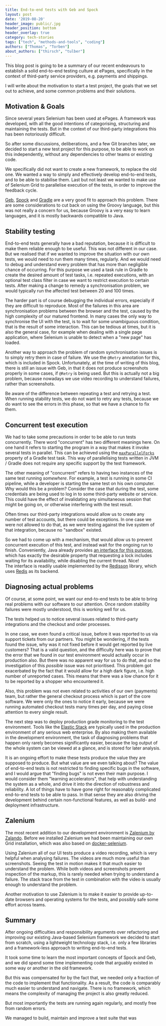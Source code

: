 ```yaml
---
title: End-to-end tests with Geb and Spock
layout: post
date: '2019-08-20'
header_image: public/.jpg
header_position: bottom
header_overlay: true
category: tech-stories
tags: ["tech", "methods-and-tools", "coding"]
authors: ["Thomas", "Torben"]
about_authors: ["thirsch", "tulber"]
---
```


This blog post is going to be a summary of our recent endeavours to establish a solid end-to-end testing culture at ePages,
specifically in the context of third-party service providers, e.g. payments and shippings.

I will write about the motivation to start a test project, the goals that we set out to achieve, and some common problems
and their solutions.


## Motivation & Goals

Since several years Selenium has been used at ePages. A framework was developed, with all the good intentions of categorising,
structuring and maintaining the tests. But in the context of our third-party integrations this has been notoriously difficult.

So after some discussions, deliberations, and a few Git branches later, we decided to start a new test project for this purpose,
to be able to work on this independently, without any dependencies to other teams or existing code.

We specifically did not want to create a new framework, to replace the old one.
We wanted a way to simply and effectively develop end-to-end tests, and to be able to stabilise them.
Last but not least we wanted to make use of Selenium Grid to parallelise execution of the tests, in order to improve the feedback
cycle.

[Geb](https://gebish.org/), [Spock](http://spockframework.org/) and [Gradle](https://gradle.org/) are a very good fit to approach
this problem. There are some considerations to cut back on using the Groovy language, but this was not really a concern for us,
because Groovy is a very easy to learn languages, and it is mostly backwards compatible to Java.


## Stability testing

End-to-end tests generally have a bad reputation, because it is difficult to make them reliable enough to be useful. This was not
different in our case.
But we realised that if we wanted to improve the situation with our own tests, we would need to run them many times, regularly.
And we would need to debug and understand every problem that has more than negligible chance of occurring.
For this purpose we used a task rule in Gradle to create the desired amount of test tasks, i.e. repeated executions, with an
optional test class filter in case we want to restrict execution to certain tests. After making a change to remedy a synchronisation
problem, we would typically run the affected test between 20 and 100 times.

The harder part is of course debugging the individual errors, especially if they are difficult to reproduce. Most of the
failures in this area are synchronisation problems between the browser and the test, caused by the high complexity of our matured frontend.
In many cases the only way to synchronise the UI with the test, is to wait for some unambiguous condition, that is the result
of some interaction. This can be tedious at times, but it is also the general case, for example when dealing with a single page
application, where Selenium is unable to detect when a "new page" has loaded.

Another way to approach the problem of random synchronisation issues is to simply retry them in case of failure.
We use the `@Retry` annotation for this, which is included in Spock. Unfortunately, at the time of writing of this blog, there is
still an issue with Geb, in that it does not produce screenshots properly in some cases, if `@Retry` is being used. But this is
actually not a big problem, because nowadays we use video recording to understand failures, rather than screenshots.

Be aware of the difference between repeating a test and retrying a test. When running stability tests, we do not want to retry any
tests, because we do want to see the errors in this phase, so that we have a chance to fix them.


## Concurrent test execution

We had to take some precautions in order to be able to run tests concurrently.
There word "concurrent" has two different meanings here. On one hand it refers to starting the program in a way that makes it invoke
several tests in parallel. This can be achieved using the [`maxParallelForks`](https://docs.gradle.org/current/dsl/org.gradle.api.tasks.testing.Test.html#org.gradle.api.tasks.testing.Test:maxParallelForks) property of a Gradle test task.
This way of parallelising tests written in JVM / Gradle does not require any specific support by the test framework.

The other meaning of "concurrent" refers to having two instances of the same test running *somewhere*.
For example, a test is running in some CI pipeline, while a developer is starting the same test on his own computer.
Why would this be a problem?
Consider the case that during the test, some credentials are being used to log in to some third-party website or service. This could
have the effect of invalidating any simultaneous session that might be going on, or otherwise interfering with the test result.

Often times our third-party integrations would allow us to create any number of test accounts, but there could be exceptions.
In one case we were not allowed to do that, as we were testing against the live system of that integration, because no "sandbox" existed.

So we had to come up with a mechanism, that would allow us to prevent concurrent execution of this test, and instead wait for the
ongoing run to finish. Conveniently, Java already provides [an interface for this purpose](https://docs.oracle.com/javase/7/docs/api/java/util/concurrent/locks/Lock.html), which has exactly the desirable property that requesting a lock includes waiting for its availability, while
disabling the current thread. Nice!  
The interface is readily usable implemented by the [Redisson](https://github.com/redisson/redisson) library, which uses [Redis](https://redislabs.com/why-redis/) as its backend.


## Diagnosing actual problems

Of course, at some point, we want our end-to-end tests to be able to bring real problems with our software to our attention.
Once random stability failures were mostly understood, this is working well for us.

The tests helped us to notice several issues related to third-party integrations and the checkout and order processes.

In one case, we even found a critical issue, before it was reported to us via support tickets from our partners. You might be
wondering, if the tests found the issue, why was it not fixed before it would get reported by live customers?
That is a valid question, and the difficulty here was to prove that the error that we found in our test environment would actually
occur in production also. But there was no apparent way for us to do that, and so the investigation of this *possible* issue was
not prioritised. This problem got exacerbated by the fact that it would allow for a high dark figure, i.e. high number
of unreported cases. This means that there was a low chance for it to be reported by a shopper who encountered it.

Also, this problem was not even related to activities of our own (payments) team, but rather the general checkout process which
is part of the core software. We were only the ones to notice it early, because we were running automated checkout tests many
times per day, and paying close attention to every single result.

The next step was to deploy production grade monitoring to the test environment. Tools like the [Elastic Stack](https://www.elastic.co/what-is/elk-stack)
are typically used in the production environment of any serious web enterprise. By also making them available in the development
environment, the task of diagnosing problems that happen only rarely becomes significantly easier, because the log output
of the whole system can be viewed at a glance, and is stored for later analysis.

It is an ongoing effort to make these tests produce the value they are supposed to produce. But what value are we even talking about?
The value of end-to-end tests is not restricted to finding specific bugs in the software, and I would argue that "finding bugs" is
not even their main purpose.
I would consider them "learning accelerators", that help with understanding the system as a whole, and drive it into the direction
of robustness and reliability. A lot of things have to have gone right for reasonably complicated end-to-end tests to be able to pass.
In that sense they are also driving the development behind certain non-functional features, as well as build- and deployment infrastructure.


## Zalenium

The most recent addition to our development environment is [Zalenium by Zalando](https://opensource.zalando.com/zalenium/). Before we
installed Zalenium we had been maintaining our own Grid installation, which was also based on [docker-selenium](https://github.com/SeleniumHQ/docker-selenium).

Using Zalenium all of our UI tests produce a video recording, which is very helpful when analysing failures. The videos are much more
useful than screenshots. Seeing the test in motion makes it that much easier to understand the problem. While both videos and screenshots
prevent inspection of the markup, this is rarely needed when trying to understand a failure. The stack trace from the test in
combination with the video is usually enough to understand the problem.

Another motivation to use Zalenium is to make it easier to provide up-to-date browsers and operating systems for the tests, and possibly
safe some effort across teams.


## Summary

After ongoing difficulties and responsibility arguments over refactoring and improving our existing Java-based Selenium framework
we decided to start from scratch, using a lightweight technology stack, i.e. only a few libraries and a framework-less approach to writing
end-to-end tests.

It took some time to learn the most important concepts of Spock and Geb, and we did spend some time implementing code that arguably existed
in some way or another in the old framework.

But this was compensated for by the fact that, we needed only a fraction of the code to implement that functionality. As a result,
the code is comparably much easier to understand and navigate. There is no framework, which means the complexity of managing the project
is also greatly reduced.

But most importantly the tests are running again regularly, and mostly free from random errors.




We managed to build, maintain and improve a test suite that was

